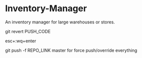 # Inventory-Manager
An inventory manager for large warehouses or stores.

git revert PUSH_CODE

esc+:wq+enter

git push -f REPO_LINK master
for force push/override everything

